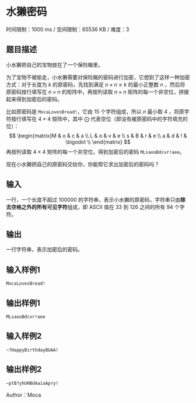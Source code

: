 # 水獭密码

时间限制：1000 ms / 空间限制：65536 KB / 难度：3

## 题目描述

小水獭把自己的宝物放在了一个保险箱里。

为了宝物不被偷走，小水獭需要对保险箱的密码进行加密，它想到了这样一种加密方式：对于长度为 $k$ 的原密码，先找到满足 $n\times n \ge k$ 的最小正整数 $n$ ，然后将原密码按行填写在 $n \times n$ 的矩阵中，再按列读取 $n \times n$ 矩阵的每一个非空位，拼接起来得到加密后的密码。

比如原密码是 `MocaLovesBread!`，它由 $15$ 个字符组成，所以 $n$ 最小取 $4$ ，将原字符按行填写在 $4 \times 4$ 矩阵中，其中 $\bigodot$ 代表空位（即没有被原密码中的字符填充的位）：
$$
    \begin{matrix}M & o & c & a \\ L & o & v & e \\ s & B & r & e \\ a & d & ! & \bigodot \\
    \end{matrix}
$$
再按列读取 $4 \times 4$ 矩阵的每一个非空位，得到加密后的密码 `MLsaooBdcvr!aee`。

现在小水獭把自己的原密码交给你，你能帮它求出加密后的密码吗？

## 输入

一行，一个长度不超过 $100000$ 的字符串，表示小水獭的原密码，字符串只由**除去空格之外的所有可见字符**组成，即 ASCII 值在 $33$ 到 $126$ 之间的所有 $94$ 个字符。

## 输出

一行字符串，表示加密后的密码。

## 输入样例1

    MocaLovesBread!

## 输出样例1

    MLsaooBdcvr!aee

## 输入样例2

    ~?HappyBirthdayBUAA!

## 输出样例2

    ~ptB?yhUHBdAaiaApry!

Author：Moca
